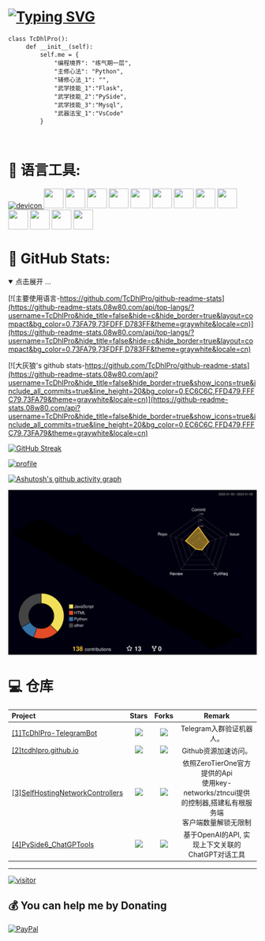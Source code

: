 # [![Typing SVG](https://readme-typing-svg.demolab.com?font=Fira+Code&pause=1000&width=435&lines=%F0%9F%91%8B+Hi+there%3A)](https://git.io/typing-svg)
```
class TcDhlPro():
     def __init__(self):
         self.me = {
             "编程境界": "练气期一层",
             "主修心法": "Python",
             "辅修心法_1": "",
             "武学技能_1":"Flask",
             "武学技能_2":"PySide",
             "武学技能_3":"Mysql",
             "武器法宝_1":"VsCode"
         }
```
<div align="center">
<img src="https://camo.githubusercontent.com/82291b0fe831bfc6781e07fc5090cbd0a8b912bb8b8d4fec0696c881834f81ac/68747470733a2f2f70726f626f742e6d656469612f394575424971676170492e676966"
width="800"  height="3">
</div>

# 🧰 语言工具:
<a href="https://devicon.dev/" target="_blank"> <img src="https://cdn.jsdelivr.net/gh/devicons/devicon/icons/devicon/devicon-original-wordmark.svg" alt="devicon" width="40" height="40"/> </a>
<a> <img src="https://cdn.jsdelivr.net/gh/devicons/devicon/icons/python/python-original-wordmark.svg" alt="" width="40" height="40"/> </a>
<a> <img src="https://cdn.jsdelivr.net/gh/devicons/devicon/icons/qt/qt-original.svg" alt="" width="40" height="40"/> </a>
<a > <img src="https://cdn.jsdelivr.net/gh/devicons/devicon/icons/flask/flask-original-wordmark.svg" alt="" width="40" height="40" background-color: red/> </a>
<a> <img src="https://cdn.jsdelivr.net/gh/devicons/devicon/icons/nginx/nginx-original.svg" alt="" width="40" height="40"/> </a>
<a> <img src="https://cdn.jsdelivr.net/gh/devicons/devicon/icons/mysql/mysql-original-wordmark.svg" alt="" width="40" height="40"/> </a>
<a> <img src="https://cdn.jsdelivr.net/gh/devicons/devicon/icons/pandas/pandas-original-wordmark.svg" alt="" width="40" height="40"/> </a>
<a> <img src="https://cdn.jsdelivr.net/gh/devicons/devicon/icons/docker/docker-original-wordmark.svg" alt="" width="40" height="40"/> </a>
<a> <img src="https://cdn.jsdelivr.net/gh/devicons/devicon/icons/centos/centos-original.svg" alt="" width="40" height="40"/> </a>
<a> <img src="https://cdn.jsdelivr.net/gh/devicons/devicon/icons/debian/debian-original.svg" alt="" width="40" height="40"/> </a>
<a> <img src="https://cdn.jsdelivr.net/gh/devicons/devicon/icons/git/git-plain-wordmark.svg" alt="" width="40" height="40"/> </a>
<a> <img src="https://cdn.jsdelivr.net/gh/devicons/devicon/icons/github/github-original-wordmark.svg" alt="" width="40" height="40"/> </a>
<a> <img src="https://cdn.jsdelivr.net/gh/devicons/devicon/icons/markdown/markdown-original.svg" alt="" width="40" height="40"/> </a>
<a> <img src="https://cdn.jsdelivr.net/gh/devicons/devicon/icons/vscode/vscode-original.svg" alt="" width="40" height="40"/> </a>

# 🚀 GitHub Stats:
<details open>
<summary>点击展开 ...</summary>

[![主要使用语言-https://github.com/TcDhlPro/github-readme-stats](https://github-readme-stats.08w80.com/api/top-langs/?username=TcDhlPro&hide_title=false&hide=c&hide_border=true&layout=compact&bg_color=0,73FA79,73FDFF,D783FF&theme=graywhite&locale=cn)](https://github-readme-stats.08w80.com/api/top-langs/?username=TcDhlPro&hide_title=false&hide=c&hide_border=true&layout=compact&bg_color=0,73FA79,73FDFF,D783FF&theme=graywhite&locale=cn)

[![大灰狼's github stats-https://github.com/TcDhlPro/github-readme-stats](https://github-readme-stats.08w80.com/api?username=TcDhlPro&hide_title=false&hide_border=true&show_icons=true&include_all_commits=true&line_height=20&bg_color=0,EC6C6C,FFD479,FFFC79,73FA79&theme=graywhite&locale=cn)](https://github-readme-stats.08w80.com/api?username=TcDhlPro&hide_title=false&hide_border=true&show_icons=true&include_all_commits=true&line_height=20&bg_color=0,EC6C6C,FFD479,FFFC79,73FA79&theme=graywhite&locale=cn)

[![GitHub Streak](https://github-readme-streak-stats.herokuapp.com?user=TcDhlPro&theme=onedark&hide_border=true&locale=zh_Hans&date_format=%5BY.%5Dn.j)](https://git.io/streak-stats)

[![profile](https://github-profile-trophy.vercel.app/?username=TcDhlPro&theme=matrix&column=8&no-frame=false&no-bg=true)](https://github-profile-trophy.vercel.app/?username=TcDhlPro&theme=matrix&column=8&no-frame=false&no-bg=true)

[![Ashutosh's github activity graph](https://github-readme-activity-graph.cyclic.app/graph?username=TcDhlPro&bg_color=000000&color=00ff11&line=dcad04&point=db1414&area=true&hide_border=true)](https://github.com/ashutosh00710/github-readme-activity-graph)

[![github-active](./profile-3d-contrib/profile-night-rainbow.svg)](https://raw-githubusercontent-github.08w80.com/TcDhlPro/TcDhlPro/master/profile-3d-contrib/profile-night-rainbow.svg)

# 💻 仓库
|                        Project                         |                            Stars                              |                            Forks                             |              Remark              |
| :---------------------------------------------------- | :----------------------------------------------------------: | :----------------------------------------------------------: | :------------------------------: |
| [[1]TcDhlPro-TelegramBot](https://github.com/TcDhlPro/TcDhlPro-TelegramBot) | ![](https://img.shields.io/github/stars/TcDhlPro/TcDhlPro-TelegramBot?color=f2f08d&logo=Undertale&logoColor=eb4630) | ![](https://img.shields.io/github/forks/TcDhlPro/TcDhlPro-TelegramBot?color=ba86eb&logo=Handshake&logoColor=ea6aa6) | Telegram入群验证机器人。 |
| [[2]tcdhlpro.github.io](https://github.com/TcDhlPro/tcdhlpro.github.io) | ![](https://img.shields.io/github/stars/TcDhlPro/tcdhlpro.github.io?color=f2f08d&logo=Undertale&logoColor=eb4630) | ![](https://img.shields.io/github/forks/TcDhlPro/tcdhlpro.github.io?color=ba86eb&logo=Handshake&logoColor=ea6aa6) | Github资源加速访问。 |
| [[3]SelfHostingNetworkControllers](https://github.com/TcDhlPro/ZeroTierOne-SelfHostingNetworkControllers-ZtnCui/tree/main) | ![](https://img.shields.io/github/stars/TcDhlPro/ZeroTierOne-SelfHostingNetworkControllers-ZtnCui?color=f2f08d&logo=Undertale&logoColor=eb4630) | ![](https://img.shields.io/github/forks/TcDhlPro/ZeroTierOne-SelfHostingNetworkControllers-ZtnCui?color=ba86eb&logo=Handshake&logoColor=ea6aa6) | 依照ZeroTierOne官方提供的Api<br>使用key-networks/ztncui提供的控制器,搭建私有根服务端<br>客户端数量解锁无限制 |
| [[4]PySide6_ChatGPTools](https://github.com/TcDhlPro/PySide6_ChatGPTools) | ![](https://img.shields.io/github/stars/TcDhlPro/PySide6_ChatGPTools?color=f2f08d&logo=Undertale&logoColor=eb4630) | ![](https://img.shields.io/github/forks/TcDhlPro/PySide6_ChatGPTools?color=ba86eb&logo=Handshake&logoColor=ea6aa6) | 基于OpenAI的API, 实现上下文关联的ChatGPT对话工具 |

---
[![visitor](https://visitor-badge.laobi.icu/badge?page_id=TcDhlPro.TcDhlPro)](https://visitor-badge.laobi.icu/badge?page_id=TcDhlPro.TcDhlPro)

## 💰 You can help me by Donating
[![PayPal](https://img.shields.io/badge/PayPal-00457C?style=for-the-badge&logo=paypal&logoColor=white)](https://paypal.me/TcDhlPro) 

  
<!-- Proudly created with GPRM ( https://gprm.itsvg.in ) -->
